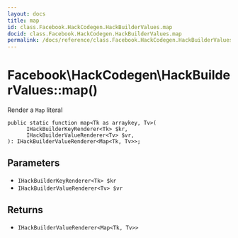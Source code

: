 ```yaml
---
layout: docs
title: map
id: class.Facebook.HackCodegen.HackBuilderValues.map
docid: class.Facebook.HackCodegen.HackBuilderValues.map
permalink: /docs/reference/class.Facebook.HackCodegen.HackBuilderValues.map/
---
```

# Facebook\\HackCodegen\\HackBuilderValues::map()




Render a ` Map ` literal




``` Hack
public static function map<Tk as arraykey, Tv>(
      IHackBuilderKeyRenderer<Tk> $kr,
      IHackBuilderValueRenderer<Tv> $vr,
): IHackBuilderValueRenderer<Map<Tk, Tv>>;
```




## Parameters




- ` IHackBuilderKeyRenderer<Tk> $kr `
- ` IHackBuilderValueRenderer<Tv> $vr `




## Returns




+ ` IHackBuilderValueRenderer<Map<Tk, Tv>> `